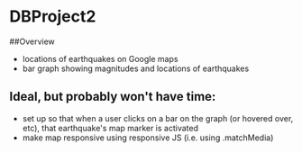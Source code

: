 # DBProject2

##Overview
- locations of earthquakes on Google maps
- bar graph showing magnitudes and locations of earthquakes

## Ideal, but probably won't have time:
- set up so that when a user clicks on a bar on the graph
  (or hovered over, etc), that earthquake's map marker is activated
- make map responsive using responsive JS (i.e. using .matchMedia)